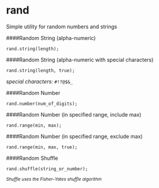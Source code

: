 # rand
Simple utility for random numbers and strings

####Random String (alpha-numeric)

`rand.string(length);`

####Random String (alpha-numeric with special characters)

`rand.string(length, true);`

*special characters:* `#!?@$&_`

####Random Number

`rand.number(num_of_digits);`

####Random Number (in specified range, include max)

`rand.range(min, max);`

####Random Number (in specified range, exclude max)

`rand.range(min, max, true);`

####Random Shuffle

`rand.shuffle(string_or_number);`

<sup>*Shuffle uses the Fisher–Yates shuffle algorithm*</sup>

